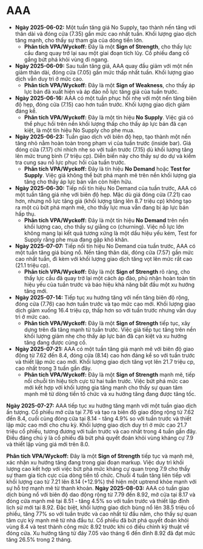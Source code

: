 # AAA

- **Ngày 2025-06-02:** Một tuần tăng giá No Supply, tạo thành nến tăng với thân dài và đóng cửa (7.35) gần mức cao nhất tuần. Khối lượng giao dịch tăng mạnh, cho thấy sự tham gia của dòng tiền lớn.
    - **Phân tích VPA/Wyckoff:** Đây là một **Sign of Strength**, cho thấy lực cầu đang quay trở lại sau một giai đoạn tích lũy. Cổ phiếu đang cố gắng bứt phá khỏi vùng đi ngang.
- **Ngày 2025-06-09:** Sau tuần tăng giá, AAA quay đầu giảm với một nến giảm thân dài, đóng cửa (7.05) gần mức thấp nhất tuần. Khối lượng giao dịch vẫn duy trì ở mức cao.
    - **Phân tích VPA/Wyckoff:** Đây là một **Sign of Weakness**, cho thấy áp lực bán đã xuất hiện và áp đảo nỗ lực tăng giá của tuần trước.
- **Ngày 2025-06-16:** AAA có một tuần phục hồi nhẹ với một nến tăng biên độ hẹp, đóng cửa (7.15) cao hơn tuần trước. Khối lượng giao dịch giảm đáng kể.
    - **Phân tích VPA/Wyckoff:** Đây là một tín hiệu **No Supply**. Việc giá có thể phục hồi trên nền khối lượng thấp cho thấy áp lực bán đã cạn kiệt, là một tín hiệu No Supply cho phe mua.
- **Ngày 2025-06-23:** Tuần giao dịch với biên độ hẹp, tạo thành một nến tăng nhỏ nằm hoàn toàn trong phạm vi của tuần trước (inside bar). Giá đóng cửa (7.17) chỉ nhích nhẹ so với tuần trước (7.15) dù khối lượng tăng lên mức trung bình (7 triệu cp). Diễn biến này cho thấy sự do dự và kiểm tra cung sau nỗ lực phục hồi của tuần trước.
    - **Phân tích VPA/Wyckoff:** Đây là tín hiệu **No Demand** hoặc **Test for Supply**. Việc giá không thể bứt phá mạnh mẽ trên nền khối lượng gia tăng cho thấy áp lực bán vẫn còn hiện hữu.
- **Ngày 2025-06-30:** Tiếp nối tín hiệu No Demand của tuần trước, AAA có một tuần tăng giá nhẹ với biên độ hẹp. Mặc dù giá đóng cửa (7.21) cao hơn, nhưng nỗ lực tăng giá (khối lượng tăng lên 8.7 triệu cp) không tạo ra một cú bứt phá mạnh mẽ, cho thấy lực mua vẫn đang bị áp lực bán hấp thụ.
    - **Phân tích VPA/Wyckoff:** Đây là một tín hiệu **No Demand** trên nền khối lượng cao, cho thấy sự giằng co (churning). Việc nỗ lực lớn không mang lại kết quả tương xứng là một dấu hiệu yếu kém, Test for Supply rằng phe mua đang gặp khó khăn.
- **Ngày 2025-07-07:** Tiếp nối tín hiệu No Demand của tuần trước, AAA có một tuần tăng giá bùng nổ. Nến tăng thân dài, đóng cửa (7.57) gần mức cao nhất tuần, đi kèm với khối lượng giao dịch tăng vọt lên mức rất cao (21.1 triệu cp).
    - **Phân tích VPA/Wyckoff:** Đây là một **Sign of Strength** rõ ràng, cho thấy lực cầu đã quay trở lại một cách áp đảo, phủ nhận hoàn toàn tín hiệu yếu của tuần trước và báo hiệu khả năng bắt đầu một xu hướng tăng mới.
- **Ngày 2025-07-14:** Tiếp tục xu hướng tăng với nến tăng biên độ rộng, đóng cửa (7.76) cao hơn tuần trước và tạo mức cao mới. Khối lượng giao dịch giảm xuống 16.4 triệu cp, thấp hơn so với tuần trước nhưng vẫn duy trì ở mức cao.
    - **Phân tích VPA/Wyckoff:** Đây là một **Sign of Strength** tiếp tục, xây dựng trên đà tăng mạnh từ tuần trước. Việc giá tiếp tục tăng trên nền khối lượng giảm nhẹ cho thấy áp lực bán đã cạn kiệt và xu hướng tăng đang được củng cố.
- **Ngày 2025-07-21:** AAA có một tuần tăng giá mạnh mẽ với biên độ giao động từ 7.62 đến 8.4, đóng cửa (8.14) cao hơn đáng kể so với tuần trước và thiết lập mức cao mới. Khối lượng giao dịch tăng vọt lên 21.7 triệu cp, cao nhất trong 3 tuần gần đây.
    - **Phân tích VPA/Wyckoff:** Đây là một **Sign of Strength** mạnh mẽ, tiếp nối chuỗi tín hiệu tích cực từ hai tuần trước. Việc bứt phá mức cao mới kết hợp với khối lượng gia tăng mạnh cho thấy sự quan tâm mạnh mẽ từ dòng tiền tổ chức và xu hướng tăng đang được tăng tốc.


**Ngày 2025-07-27:**
AAA tiếp tục xu hướng tăng mạnh với một tuần giao dịch ấn tượng. Cổ phiếu mở cửa tại 7.76 và tạo ra biên độ giao động rộng từ 7.62 đến 8.4, cuối cùng đóng cửa tại 8.14 - tăng 4.9% so với tuần trước và thiết lập mức cao mới cho chu kỳ. Khối lượng giao dịch duy trì ở mức cao 21.7 triệu cổ phiếu, tương đương với tuần trước và cao nhất trong 4 tuần gần đây. Điều đáng chú ý là cổ phiếu đã bứt phá quyết đoán khỏi vùng kháng cự 7.9 và thiết lập vùng giá mới trên 8.0.

**Phân tích VPA/Wyckoff:** Đây là một **Sign of Strength** tiếp tục và mạnh mẽ, xác nhận xu hướng tăng đang trong giai đoạn markup. Việc duy trì khối lượng cao kết hợp với việc bứt phá mức kháng cự quan trọng 7.9 cho thấy sự tham gia tích cực của dòng tiền tổ chức. Chuỗi 4 tuần tăng liên tiếp với khối lượng cao từ 7.21 lên 8.14 (+12.9%) thể hiện một uptrend khỏe mạnh với sự hỗ trợ mạnh mẽ từ thanh khoản.
**Ngày 2025-08-03:**
AAA có tuần giao dịch bùng nổ với biên độ dao động rộng từ 7.79 đến 8.92, mở cửa tại 8.17 và đóng cửa mạnh mẽ tại 8.51 - tăng 4.5% so với tuần trước và thiết lập đỉnh lịch sử mới tại 8.92. Đặc biệt, khối lượng giao dịch bùng nổ lên 38.5 triệu cổ phiếu, tăng 77% so với tuần trước và cao nhất từ đầu năm, cho thấy sự quan tâm cực kỳ mạnh mẽ từ nhà đầu tư. Cổ phiếu đã bứt phá quyết đoán khỏi vùng 8.4 và test thành công mức 8.92 trước khi có điều chỉnh kỹ thuật về đóng cửa. Xu hướng tăng từ đáy 7.05 vào tháng 6 đến đỉnh 8.92 đã đạt mức tăng 26.5% trong 2 tháng.
